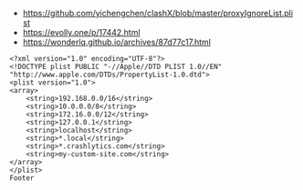 - https://github.com/yichengchen/clashX/blob/master/proxyIgnoreList.plist
- https://evolly.one/p/17442.html
- https://wonderlq.github.io/archives/87d77c17.html


```
<?xml version="1.0" encoding="UTF-8"?>
<!DOCTYPE plist PUBLIC "-//Apple//DTD PLIST 1.0//EN" "http://www.apple.com/DTDs/PropertyList-1.0.dtd">
<plist version="1.0">
<array>
	<string>192.168.0.0/16</string>
	<string>10.0.0.0/8</string>
	<string>172.16.0.0/12</string>
	<string>127.0.0.1</string>
	<string>localhost</string>
	<string>*.local</string>
	<string>*.crashlytics.com</string>
	<string>my-custom-site.com</string>
</array>
</plist>
Footer

```

